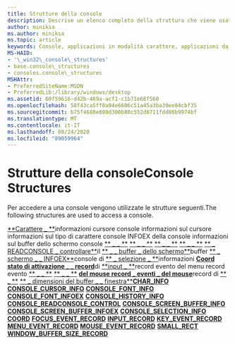 ```yaml
---
title: Strutture della console
description: Descrive un elenco completo della struttura che viene usata per accedere a una console.
author: miniksa
ms.author: miniksa
ms.topic: article
keywords: Console, applicazioni in modalità carattere, applicazioni da riga di comando, applicazioni Terminal, API console
MS-HAID:
- '\_win32\_console\_structures'
- base.console\_structures
- consoles.console\_structures
MSHAttr:
- PreferredSiteName:MSDN
- PreferredLib:/library/windows/desktop
ms.assetid: 60f59616-d42b-469a-acf1-c1b71e68f560
ms.openlocfilehash: 58f43ca5ff0a94e6606c51a45a3ba39ee84cbf35
ms.sourcegitcommit: b75f4688e080d300b80c552d0711fdd86b9974bf
ms.translationtype: MT
ms.contentlocale: it-IT
ms.lasthandoff: 08/24/2020
ms.locfileid: "89059964"
---
```

# <a name="console-structures"></a><span data-ttu-id="c3671-104">Strutture della console</span><span class="sxs-lookup"><span data-stu-id="c3671-104">Console Structures</span></span>


<span data-ttu-id="c3671-105">Per accedere a una console vengono utilizzate le strutture seguenti.</span><span class="sxs-lookup"><span data-stu-id="c3671-105">The following structures are used to access a console.</span></span>

<span data-ttu-id="c3671-106">[\*\*Carattere \_ \*\*](char-info-str.md)informazioni cursore console informazioni sul cursore informazioni sul tipo di carattere console INFOEX della console informazioni sul buffer dello schermo console 
 [\*\* \_ \_ \*\*](console-cursor-info-str.md) 
 [\*\* \_ \_ \*\*](console-font-info-str.md) 
 [\*\* \_ \_ \*\*](console-font-infoex.md) 
 [\*\* \_ \_ \*\*](console-history-info.md) 
 [\*\* \_ READCONSOLE \_ controllare\*\*](console-readconsole-control.md)il 
 [\*\* \_ \_ buffer \_ dello schermo\*\*](console-screen-buffer-info-str.md)buffer 
 [\*\* \_ schermo \_ \_ INFOEX\*\*](console-screen-buffer-infoex.md)console di 
 [\*\* \_ selezione \_ \*\*](console-selection-info-str.md)informazioni 
 [**Coord**](coord-str.md) 
 [**stato di attivazione \_ \_ record**](focus-event-record-str.md)di 
 [\*\*input \_ \*\*](input-record-str.md)record evento del menu record evento 
 [\*\* \_ \_ \*\*](key-event-record-str.md) 
 [\*\* \_ \_ \*\*](menu-event-record-str.md) 
 [**del mouse record \_ eventi \_ del mouse**](mouse-event-record-str.md)record di 
 [\*\* \_ \*\*](small-rect-str.md) 
 [\*\* \_ dimensioni del buffer \_ \_ finestra\*\*](window-buffer-size-record-str.md)</span><span class="sxs-lookup"><span data-stu-id="c3671-106">[**CHAR\_INFO**](char-info-str.md)
[**CONSOLE\_CURSOR\_INFO**](console-cursor-info-str.md)
[**CONSOLE\_FONT\_INFO**](console-font-info-str.md)
[**CONSOLE\_FONT\_INFOEX**](console-font-infoex.md)
[**CONSOLE\_HISTORY\_INFO**](console-history-info.md)
[**CONSOLE\_READCONSOLE\_CONTROL**](console-readconsole-control.md)
[**CONSOLE\_SCREEN\_BUFFER\_INFO**](console-screen-buffer-info-str.md)
[**CONSOLE\_SCREEN\_BUFFER\_INFOEX**](console-screen-buffer-infoex.md)
[**CONSOLE\_SELECTION\_INFO**](console-selection-info-str.md)
[**COORD**](coord-str.md)
[**FOCUS\_EVENT\_RECORD**](focus-event-record-str.md)
[**INPUT\_RECORD**](input-record-str.md)
[**KEY\_EVENT\_RECORD**](key-event-record-str.md)
[**MENU\_EVENT\_RECORD**](menu-event-record-str.md)
[**MOUSE\_EVENT\_RECORD**](mouse-event-record-str.md)
[**SMALL\_RECT**](small-rect-str.md)
[**WINDOW\_BUFFER\_SIZE\_RECORD**](window-buffer-size-record-str.md)</span></span>
 

 




